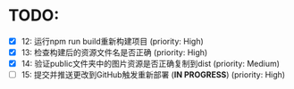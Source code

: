 # TODO:

- [x] 12: 运行npm run build重新构建项目 (priority: High)
- [x] 13: 检查构建后的资源文件名是否正确 (priority: High)
- [x] 14: 验证public文件夹中的图片资源是否正确复制到dist (priority: Medium)
- [ ] 15: 提交并推送更改到GitHub触发重新部署 (**IN PROGRESS**) (priority: High)
